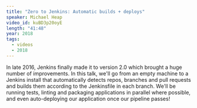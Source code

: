 ```yaml
---
title: "Zero to Jenkins: Automatic builds + deploys"
speaker: Michael Heap
video_id: kuBD3p20oyE
length: "41:48"
year: 2018
tags:
  - videos
  - 2018
---
```


In late 2016, Jenkins finally made it to version 2.0 which brought a huge number of improvements. In this talk, we'll go from an empty machine to a Jenkins install that automatically detects repos, branches and pull requests and builds them according to the Jenkinsfile in each branch. We'll be running tests, linting and packaging applications in parallel where possible, and even auto-deploying our application once our pipeline passes!
